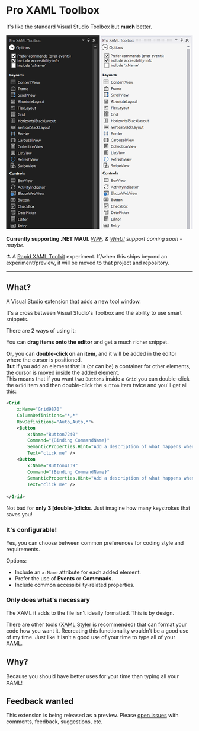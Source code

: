 # Pro XAML Toolbox

It's like the standard Visual Studio Toolbox but **much** better.

![Screenshot showing the Pro XAML Toolbox in light and dark themes](.//art/screenshot-darkandlight.png)

**Currently supporting .NET MAUI**. _[WPF](https://github.com/mrlacey/ProXamlToolbox/issues/2), & [WinUI](https://github.com/mrlacey/ProXamlToolbox/issues/1) support coming soon - maybe._

:alembic: A [Rapid XAML Toolkit](https://github.com/mrlacey/rapid-xaml-toolkit) experiment. If/when this ships beyond an experiment/preview, it will be moved to that project and repository.

---

## What?

A Visual Studio extension that adds a new tool window.

It's a cross between Visual Studio's Toolbox and the ability to use smart snippets.

There are 2 ways of using it:

You can **drag items onto the editor** and get a much richer snippet.

**Or**, you can **double-click on an item**, and it will be added in the editor where the cursor is positioned.  
**But** if you add an element that is (or can be) a container for other elements, the cursor is moved inside the added element.  
This means that if you want two `Button`s inside a `Grid` you can double-click the `Grid` item and then double-click the `Button` item twice and you'll get all this:

```xml
<Grid
    x:Name="Grid9870"
    ColumnDefinitions="*,*"
    RowDefinitions="Auto,Auto,*">
    <Button
        x:Name="Button7240"
        Command="{Binding CommandName}"
        SemanticProperties.Hint="Add a description of what happens when clicked"
        Text="click me" />
    <Button
        x:Name="Button4139"
        Command="{Binding CommandName}"
        SemanticProperties.Hint="Add a description of what happens when clicked"
        Text="click me" />

</Grid>
```

Not bad for **only 3 [double-]clicks**. Just imagine how many keystrokes that saves you!

### It's configurable!

Yes, you can choose between common preferences for coding style and requirements.

Options:

- Include an `x:Name` attribute for each added element.
- Prefer the use of **Events** or **Commnads**.
- Include common accessibility-related properties.

### Only does what's necessary

The XAML it adds to the file isn't ideally formatted. This is by design.

There are other tools ([XAML Styler](https://marketplace.visualstudio.com/items?itemName=TeamXavalon.XAMLStyler) is recommended) that can format your code how you want it. Recreating this functionality wouldn't be a good use of my time. Just like it isn't a good use of your time to type all of your XAML.

## Why?

Because you should have better uses for your time than typing all your XAML!

## Feedback wanted

This extension is being released as a preview. Please [open issues](https://github.com/mrlacey/ProXamlToolbox/issues) with comments, feedback, suggestions, etc.
